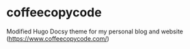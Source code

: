 # coffeecopycode
Modified Hugo Docsy theme for my personal blog and website (https://www.coffeecopycode.com/)
